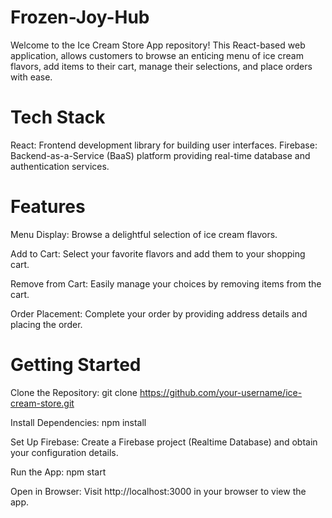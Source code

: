 # Frozen-Joy-Hub
Welcome to the Ice Cream Store App repository! This React-based web application, allows customers to browse an enticing menu of ice cream flavors, add items to their cart, manage their selections, and place orders with ease.

# Tech Stack
React: Frontend development library for building user interfaces.
Firebase: Backend-as-a-Service (BaaS) platform providing real-time database and authentication services.

# Features
Menu Display: Browse a delightful selection of ice cream flavors.

Add to Cart: Select your favorite flavors and add them to your shopping cart.

Remove from Cart: Easily manage your choices by removing items from the cart.

Order Placement: Complete your order by providing address details and placing the order.

# Getting Started
Clone the Repository: git clone https://github.com/your-username/ice-cream-store.git

Install Dependencies: npm install

Set Up Firebase: Create a Firebase project (Realtime Database) and obtain your configuration details.

Run the App: npm start

Open in Browser: Visit http://localhost:3000 in your browser to view the app.
